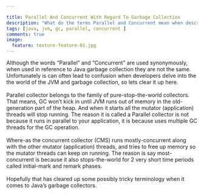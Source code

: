```yaml
---

title: Parallel And Concurrent With Regard To Garbage Collection
description: "What do the terms Parallel and Concurrent mean when describing Garbage Collection"
tags: [java, jvm, gc, parallel, concurrent ]
comments: true
image:
  feature: texture-feature-01.jpg
---
```


Although the words “Parallel” and “Concurrent” are used synonymously, when used in reference to Java garbage collection they are not the same. Unfortunately is can often lead to confusion when developers delve into the the world of the JVM and garbage collection, so lets clear it up here. <br><br>
Parallel collector belongs to the family of pure-stop-the-world collectors. That means, GC won’t kick in until JVM runs out of memory in the old-generation part of the heap. And when it starts all the mutator (application) threads will stop running. The reason it is called a Parallel collector is not because it runs in parallel to your application, it is because uses multiple GC threads for the GC operation.<br><br>
Where-as the concurrent collector (CMS) runs mostly-concurrent along with the other mutator (application) threads, and tries to free up memory so the mutator threads can keep on running. The reason is say most-concurrent is because it also stops-the-world for 2 very short time periods called initial-mark and remark phases.<br><br>
Hopefully that has cleared up some possibly tricky terminology when it comes to Java’s garbage collectors.